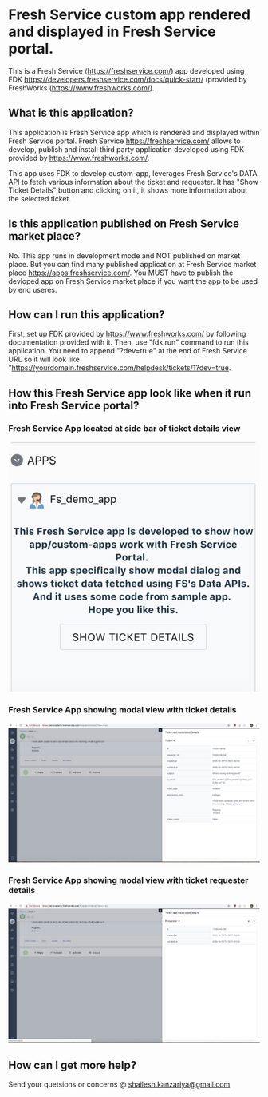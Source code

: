 # Fresh Service custom app rendered and displayed in Fresh Service portal.
This is a Fresh Service (https://freshservice.com/) app developed using FDK https://developers.freshservice.com/docs/quick-start/ (provided by FreshWorks (https://www.freshworks.com/).

## What is this application?
This application is Fresh Service app which is rendered and displayed within Fresh Service portal. Fresh Service https://freshservice.com/ allows to develop, publish and install third party application developed using FDK provided by https://www.freshworks.com/.

This app uses FDK to develop custom-app, leverages Fresh Service's DATA API to fetch various information about the ticket and requester. It has "Show Ticket Details" button and clicking on it, it shows more information about the selected ticket.

## Is this application published on Fresh Service market place?
No. This app runs in development mode and NOT published on market place.
But you can find many published application at Fresh Service market place https://apps.freshservice.com/.
You MUST have to publish the devloped app on Fresh Service market place if you want the app to be used by end useres.

## How can I run this application?
First, set up FDK provided by https://www.freshworks.com/ by following documentation provided with it. Then, use "fdk run" command to run this application. You need to append "?dev=true" at the end of Fresh Service URL so it will look like "https://yourdomain.freshservice.com/helpdesk/tickets/1?dev=true.

## How this Fresh Service app look like when it run into Fresh Service portal?

### Fresh Service App located at side bar of ticket details view
![FreshService App at ticket side bar location](https://github.com/shailesh-kanzariya/freshservice-demo-app/blob/master/app_screenshots/app_ticket-side_bar.png)

### Fresh Service App showing modal view with ticket details
![Fresh Service App - Ticket Details View](https://github.com/shailesh-kanzariya/freshservice-demo-app/blob/master/app_screenshots/app_tiket_details.png)

### Fresh Service App showing modal view with ticket requester details
![Fresh Service App - Ticket Requester Details](https://github.com/shailesh-kanzariya/freshservice-demo-app/blob/master/app_screenshots/app_req_details.png)

## How can I get more help?
Send your quetsions or concerns @ shailesh.kanzariya@gmail.com
